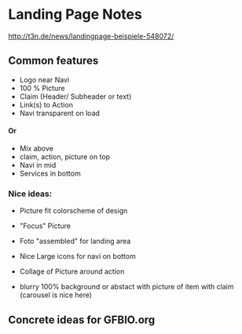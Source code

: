 # Landing Page Notes

http://t3n.de/news/landingpage-beispiele-548072/

## Common features

- Logo near Navi
- 100 % Picture
- Claim (Header/ Subheader or text)
- Link(s) to Action
- Navi transparent on load

#### Or

- Mix above
- claim, action, picture on top
- Navi in mid
- Services in bottom


### Nice ideas:

- Picture fit colorscheme of design
- "Focus" Picture
- Foto "assembled" for landing area
- Nice Large icons for navi on bottom
- Collage of Picture around action

- blurry 100% background or abstact with picture of item with claim (carousel is nice here)



## Concrete ideas for GFBIO.org




